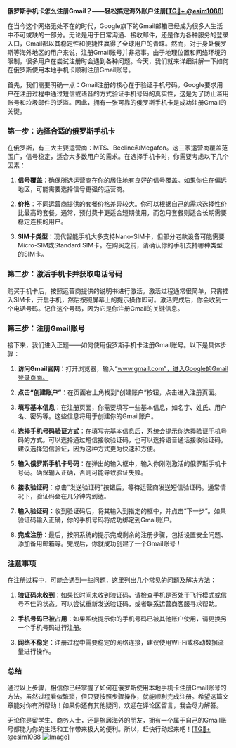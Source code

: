 **俄罗斯手机卡怎么注册Gmail？——轻松搞定海外账户注册[[TG💪+ @esim1088](https://t.me/s/esim1088)]**

在当今这个网络无处不在的时代，Google旗下的Gmail邮箱已经成为很多人生活中不可或缺的一部分。无论是用于日常沟通、接收邮件，还是作为各种服务的登录入口，Gmail都以其稳定性和便捷性赢得了全球用户的青睐。然而，对于身处俄罗斯等海外地区的用户来说，注册Gmail账号并非易事。由于地理位置和网络环境的限制，很多用户在尝试注册时会遇到各种问题。今天，我们就来详细讲解一下如何在俄罗斯使用本地手机卡顺利注册Gmail账号。

首先，我们需要明确一点：Gmail注册的核心在于验证手机号码。Google要求用户在注册过程中通过短信或语音的方式验证手机号码的真实性，这是为了防止滥用账号和垃圾邮件的泛滥。因此，拥有一张可靠的俄罗斯手机卡是成功注册Gmail的关键。

### 第一步：选择合适的俄罗斯手机卡

在俄罗斯，有三大主要运营商：MTS、Beeline和Megafon。这三家运营商覆盖范围广，信号稳定，适合大多数用户的需求。在选择手机卡时，你需要考虑以下几个因素：

1. **信号覆盖**：确保所选运营商在你的居住地有良好的信号覆盖。如果你住在偏远地区，可能需要选择信号更强的运营商。
   
2. **价格**：不同运营商提供的套餐价格差异较大。你可以根据自己的需求选择性价比最高的套餐。通常，预付费卡更适合短期使用，而包月套餐则适合长期需要稳定连接的用户。

3. **SIM卡类型**：现代智能手机大多支持Nano-SIM卡，但部分老款设备可能需要Micro-SIM或Standard SIM卡。在购买之前，请确认你的手机支持哪种类型的SIM卡。

### 第二步：激活手机卡并获取电话号码

购买手机卡后，按照运营商提供的说明书进行激活。激活过程通常很简单，只需插入SIM卡，开启手机，然后按照屏幕上的提示操作即可。激活完成后，你会收到一个电话号码。记住这个号码，因为它是你注册Gmail的关键信息。

### 第三步：注册Gmail账号

接下来，我们进入正题——如何使用俄罗斯手机卡注册Gmail账号。以下是具体步骤：

1. **访问Gmail官网**：打开浏览器，输入“www.gmail.com”，进入Google的Gmail登录页面。

2. **点击“创建账户”**：在页面右上角找到“创建账户”按钮，点击进入注册页面。

3. **填写基本信息**：在注册页面，你需要填写一些基本信息，如名字、姓氏、用户名、密码等。这些信息将用于创建你的Gmail账户。

4. **选择手机号码验证方式**：在填写完基本信息后，系统会提示你选择验证手机号码的方式。可以选择通过短信接收验证码，也可以选择语音通话接收验证码。建议选择短信验证，因为这种方式更为快速和方便。

5. **输入俄罗斯手机卡号码**：在弹出的输入框中，输入你刚刚激活的俄罗斯手机卡号码。确保输入正确，否则可能导致验证失败。

6. **接收验证码**：点击“发送验证码”按钮后，等待运营商发送短信验证码。通常情况下，验证码会在几分钟内到达。

7. **输入验证码**：收到验证码后，将其输入到指定的框中，并点击“下一步”。如果验证码输入正确，你的手机号码将成功绑定到Gmail账户。

8. **完成注册**：最后，按照系统的提示完成剩余的注册步骤，包括设置安全问题、添加备用邮箱等。完成后，你就成功创建了一个Gmail账号！

### 注意事项

在注册过程中，可能会遇到一些问题，这里列出几个常见的问题及解决方法：

1. **验证码未收到**：如果长时间未收到验证码，请检查手机是否处于飞行模式或信号不佳的状态。可以尝试重新发送验证码，或者联系运营商客服寻求帮助。

2. **手机号码已被占用**：如果系统提示你的手机号码已被其他账户使用，请更换另一个手机号码进行注册。

3. **网络不稳定**：注册过程中需要稳定的网络连接，建议使用Wi-Fi或移动数据流量进行操作。

### 总结

通过以上步骤，相信你已经掌握了如何在俄罗斯使用本地手机卡注册Gmail账号的方法。虽然过程看似繁琐，但只要按照步骤操作，就能顺利完成注册。希望这篇文章能对你有所帮助！如果你还有其他疑问，欢迎在评论区留言，我会尽力解答。

无论你是留学生、商务人士，还是旅居海外的朋友，拥有一个属于自己的Gmail账号都能为你的生活和工作带来极大的便利。所以，赶快行动起来吧！[[TG💪+ @esim1088](https://t.me/s/esim1088) ![Image](https://i.postimg.cc/4NQfJmqS/Snipaste-2025-05-13-00-14-12.png)]